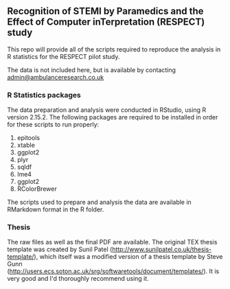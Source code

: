 ## Recognition of STEMI by Paramedics and the Effect of Computer inTerpretation (RESPECT) study

This repo will provide all of the scripts required to reproduce the analysis in R statistics for the RESPECT pilot study.

The data is not included here, but is available by contacting admin@ambulanceresearch.co.uk

### R Statistics packages

The data preparation and analysis were conducted in RStudio, using R version 2.15.2.
The following packages are required to be installed in order for these scripts to run properly:

1. epitools
2. xtable
3. ggplot2
4. plyr
5. sqldf
6. lme4
7. ggplot2
8. RColorBrewer

The scripts used to prepare and analysis the data are available in RMarkdown format in the R folder.


### Thesis

The raw files as well as the final PDF are available.  The original TEX thesis template was created by Sunil Patel (http://www.sunilpatel.co.uk/thesis-template/), which itself was a modified version of a thesis template by Steve Gunn (http://users.ecs.soton.ac.uk/srg/softwaretools/document/templates/).  It is very good and I'd thoroughly recommend using it.
